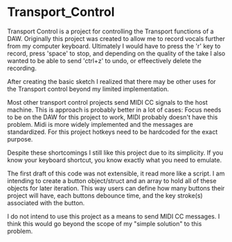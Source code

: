 # Transport_Control
Transport Control is a project for controlling the Transport functions of a DAW. Originally this project was created to allow me to record vocals further from my computer keyboard. Ultimately I would have to press the 'r' key to record, press 'space' to stop, and depending on the quality of the take I also wanted to be able to send 'ctrl+z' to undo, or effeectively delete the recording.

After creating the basic sketch I realized that there may be other uses for the Transport control beyond my limited implementation. 

Most other transport control projects send MIDI CC signals to the host machine. This is approach is probably better in a lot of cases:
	Focus needs to be on the DAW for this project to work, MIDI probably doesn't have this problem. 
	Midi is more widely implemented and the messages are standardized. For this project hotkeys need to be hardcoded for the exact purpose.

Despite these shortcomings I still like this project due to its simplicity. If you know your keyboard shortcut, you know exactly what you need to emulate. 

The first draft of this code was not extensible, it read more like a script. I am intending to create a button object/struct and an array to hold all of these objects for later iteration. This way users can define how many buttons their project will have, each buttons debounce time, and the key stroke(s) associated with the button.

I do not intend to use this project as a means to send MIDI CC messages. I think this would go beyond the scope of my "simple solution" to this problem.

